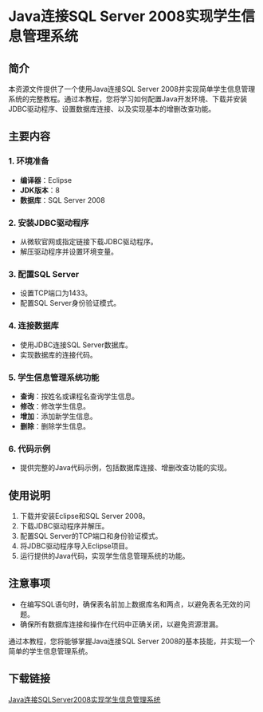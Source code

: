 # Java连接SQL Server 2008实现学生信息管理系统

## 简介

本资源文件提供了一个使用Java连接SQL Server 2008并实现简单学生信息管理系统的完整教程。通过本教程，您将学习如何配置Java开发环境、下载并安装JDBC驱动程序、设置数据库连接、以及实现基本的增删改查功能。

## 主要内容

### 1. 环境准备
- **编译器**：Eclipse
- **JDK版本**：8
- **数据库**：SQL Server 2008

### 2. 安装JDBC驱动程序
- 从微软官网或指定链接下载JDBC驱动程序。
- 解压驱动程序并设置环境变量。

### 3. 配置SQL Server
- 设置TCP端口为1433。
- 配置SQL Server身份验证模式。

### 4. 连接数据库
- 使用JDBC连接SQL Server数据库。
- 实现数据库的连接代码。

### 5. 学生信息管理系统功能
- **查询**：按姓名或课程名查询学生信息。
- **修改**：修改学生信息。
- **增加**：添加新学生信息。
- **删除**：删除学生信息。

### 6. 代码示例
- 提供完整的Java代码示例，包括数据库连接、增删改查功能的实现。

## 使用说明

1. 下载并安装Eclipse和SQL Server 2008。
2. 下载JDBC驱动程序并解压。
3. 配置SQL Server的TCP端口和身份验证模式。
4. 将JDBC驱动程序导入Eclipse项目。
5. 运行提供的Java代码，实现学生信息管理系统的功能。

## 注意事项

- 在编写SQL语句时，确保表名前加上数据库名和两点，以避免表名无效的问题。
- 确保所有数据库连接和操作在代码中正确关闭，以避免资源泄漏。

通过本教程，您将能够掌握Java连接SQL Server 2008的基本技能，并实现一个简单的学生信息管理系统。

## 下载链接

[Java连接SQLServer2008实现学生信息管理系统](https://pan.quark.cn/s/d60778fe1a15)